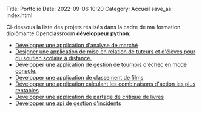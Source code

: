 Title: Portfolio
Date: 2022-09-06 10:20
Category: Accueil
save_as: index.html

Ci-dessous la liste des projets réalisés dans la cadre de ma formation diplômante Openclassroom **développeur python**: 

- [Développer une application d'analyse de marché]({filename}developper-une-application-d-analyse-de-marche.md)
- [Designer une application de mise en relation de tuteurs et d'élèves pour du soutien scolaire à distance. ]({filename}designer-une-application-de-mise-en-relation-de-tuteurs-et-d-eleves-pour-du-soutien-scolaire.md)
- [Développer une application de gestion de tournois d'échec en mode console. ]({filename}developper-une-application-gerant-des-tournois-d-echecs.md)
- [Développer une application de classement de films ]({filename}developper-une-application-de-classement-de-films.md)
- [Développer une application calculant les combinaisons d'action les plus rentables]({filename}developper-une-application-calculant-les-combinaisons-d-actions-les-plus-rentables.md)
- [Développer une application de partage de critique de livres]({filename}developper-une-application-de-partage-de-critiques-de-livres.md)
- [Développer une api de gestion d'incidents]({filename}developper-une-api-de-gestion-d-incidents.md)